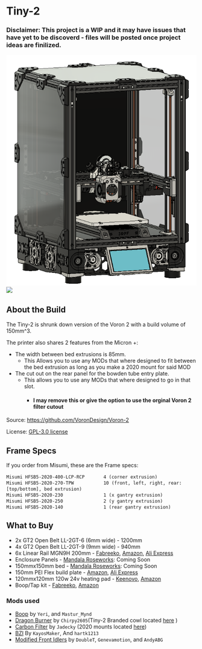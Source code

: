 # Tiny-2
### Disclaimer: This project is a WIP and it may have issues that have yet to be discoverd - files will be posted once project ideas are finilized. 
![Angled View](/Images/angled_view.png)
[![](https://img.shields.io/discord/825469421346226226?color=teal&label=Tiny-2&logo=discord&logoColor=fafafa)](https://discord.gg/doomcube)

## About the Build

The Tiny-2 is shrunk down version of the Voron 2 with a build volume of 150mm^3. 

The printer also shares 2 features from the Micron +:
- The width between bed extrusions is 85mm.
    - This Allows you to use any MODs that where designed to fit between the bed extrusion as long as you make a 2020 mount for said MOD
- The cut out on the rear panel for the bowden tube entry plate.
    - This allows you to use any MODs that where designed to go in that slot. 
        - #### I may remove this or give the option to use the orginal Voron 2 filter cutout

Source: https://github.com/VoronDesign/Voron-2

License: [GPL-3.0 license](./LICENSE.txt)
## Frame Specs

If you order from Misumi, these are the Frame specs:

```
Misumi HFSB5-2020-400-LCP-RCP		4 (corner extrusion)
Misumi HFSB5-2020-270-TPW 			10 (front, left, right, rear: [top/bottom], bed extrusion)
Misumi HFSB5-2020-230				1 (x gantry extrusion)
Misumi HFSB5-2020-250				2 (y gantry extrusion)
Misumi HFSB5-2020-140				1 (rear gantry extrusion)
```

## What to Buy

- 2x GT2 Open Belt LL-2GT-6 (6mm wide) - 1200mm
- 4x GT2 Open Belt LL-2GT-9 (9mm wide) - 940mm 
- 6x Linear Rail MGN9H 200mm - [Fabreeko](https://www.fabreeko.com/products/honeybadger-mgn9h-stainless-steel-rails?_pos=1&_psq=mgn9h&_ss=e&_v=1.0&variant=44111698657535), [Amazon](https://www.amazon.com/Sliding-Bearing-Carriage-Printer-Machine/dp/B09QYM943P/ref=sr_1_3?crid=Y29U8P7C958Y&dib=eyJ2IjoiMSJ9.vtgiozssPIHNI68Mys6vNDLSC2sYMwyTczd3C8X33iAXLAkkZadm9fNLCIsl910htE4dC6xUsvHIBvlBLZc-M3zpXBs4h8xZkkMSIVULgL5YBbYICkasF53X8WBVDwy7vWaG8sNJEqo2-YplTFTLDar3Rw_GYcU--ni3QtWAy2KNs4jbkTnpah7EJXUSuUMCtKwVaHbsSUoMgogrim2NUJyni1LdU6C9XKC4xKKCOLA.1QMbToTgE2N4iVnZ1NwuxU1CzjtFM9CPwJTDQz-iDMk&dib_tag=se&keywords=200mm%2Bmgn9&qid=1709748729&sprefix=200mm%2Bmgn9%2Caps%2C112&sr=8-3&th=1), [Ali Express](https://www.aliexpress.com/item/32773296501.html?spm=a2g0s.9042311.0.0.6ea64c4dDtOd7b)
- Enclosure Panels - [Mandala Roseworks](https://www.mandalaroseworks.com/shop/tiny-2): Coming Soon
- 150mmx150mm bed - [Mandala Roseworks](https://www.mandalaroseworks.com/shop/tiny-2): Coming Soon
- 150mm PEI Flex build plate - [Amazon](https://www.amazon.com/Printer-150x150mm-Sprayed-Magnetic-Flexible/dp/B0C6R7D8HK/ref=sr_1_2?crid=23MPU8ZGGDG0P&dib=eyJ2IjoiMSJ9.fhDtUGKJbYzOR8Vb4x1JzOeQH1C50_Q63THazw8k_kwoPYFx65r0-DPyUN72tb7QYgOj4YNbZ8vS_HKvGyX9m-qgSFUzDZz0ln1gt_z4x6w6MjiO9MAFpOU6PbklCy1rHeDt2Fth9Bf19zVWZEiWGurOa2or8lbigelLO5TFvW2UGorqw4C0fqNCC8rO4RTWwOmHgfRmQYjADHp0jPd1ytbyU1lLNoxsoVNsucdkUgQ.J8y_r9s8CjWmZKRicvpOWpD_48ocSEOqNyQU87V9w6I&dib_tag=se&keywords=150mm+pei&qid=1709748392&sprefix=150mm+pei%2Caps%2C106&sr=8-2), [Ali Express](https://www.aliexpress.com/item/1005003157344482.html?spm=a2g0s.9042311.0.0.6ea64c4dDtOd7b)
- 120mmx120mm 120w 24v heating pad - [Keenovo](https://keenovo.store/collections/standard-keenovo-silicone-heaters/products/keenovo-square-silicone-heater-3d-printer-build-plate-heatbed-heating-pad?variant=38120586870970), [Amazon](https://www.amazon.com/FYSETC-Silicone-120x120mm-4-7x4-7inch-Adhesive/dp/B09XM4QGGL/ref=sr_1_1_sspa?crid=2O6TNOMGID2WK&dib=eyJ2IjoiMSJ9.acsQK8fa7EmnJ9WWiA0MlmLF4XGcQBW7znKCf7SUPkirO_WTlUiSJks7SJHUdjf3kOdvmzWRgvmazf1u22ibBsRItZBpY2PNdZRUFr2SGpnFP2F4TN3PSNGNpd-JqfBgx8rWctMoASQaYgJnJBGNcenvJGLtHmZQQqB96aEksbi_8and5sl4zT1YrCgn-ZDKorAQc4U3i0XaA2e5ag8bWuT7OnFOxvrmu5SwpX8TKpQ.wMUvGsQ1Q_FYAODnOHHhV2CzNYLhcA9bxYQUZlCK_RU&dib_tag=se&keywords=120mm%2Bheater%2Bpad&qid=1709748325&sprefix=120mm%2Bheater%2Bpad%2Caps%2C104&sr=8-1-spons&sp_csd=d2lkZ2V0TmFtZT1zcF9hdGY&th=1)
- Boop/Tap kit - [Fabreeko](https://www.fabreeko.com/products/voron-tap-kit-by-honeybadger?_pos=1&_sid=96b2680bb&_ss=r&variant=44184256479487), [Amazon](https://www.amazon.com/Precision-Optical-Leveling-Carriage-Compatible/dp/B0C3R2CHJ6/ref=sr_1_8?crid=RZ3BGENP2RUG&dib=eyJ2IjoiMSJ9.9TY09k2-FkIov2GFuiSEkNiFn43ocVTeLzOkrelfCtvWN6WDo2Ww5UDlHuh9cy6-VfoGu_CD6L7L0poIgVw7GqrhKD_6kI_zKySqzqsUn9JfET1ChtOqf7Y4v35jrh4uP_KCYS7_ExCBw32DLNC3FlPCJ5oTCx-hhK8gpxKdN1boH3NmCAjNYHRpQHOwPfZrNWUyEy1M5DeAYMKr0wlGfKP-Us1EomskzKHWwnLEWNs.t4FbFKPaDFOIdYxcr8rK-mwRyfU5qEaXRre5xKenmiI&dib_tag=se&keywords=voron+tap+kit&qid=1709748860&sprefix=voron+tap+kit%2Caps%2C113&sr=8-8)

### Mods used

- [Boop](https://github.com/PrintersForAnts/Boop) by `Yeri`, and `Mastur_Mynd`
- [Dragon Burner](https://github.com/chirpy2605/voron/tree/main/V0/Dragon_Burner) by `Chirpy2605`(Tiny-2 Branded cowl located [here]() )
- [Carbon Filter](https://github.com/Jadecky/3DPF/tree/main) by `Jadecky` (2020 mounts located [here]())
- [BZI](https://github.com/clee/VoronBFI/tree/main/STLs/BZI) By `KayosMaker`, And `hartk1213`
- [Modified Front Idlers](https://github.com/AndyABG/3D-Printer-Mods/tree/main/Voron/v2.4/Modified%20Front%20Idlers) by `DoubleT`, `Genevamotion`, and `AndyABG`

